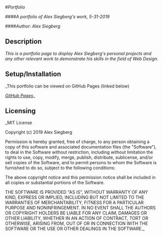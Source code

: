 #_Portfolio_

####_A portfolio of Alex Siegberg's work, 5-31-2019_

####_Author: Alex Siegberg_

## Description

_This is a portfolio page to display Alex Siegberg's personal projects and any other relevant work to demonstrate his skills in the field of Web Design._

## Setup/Installation

_This portfolio can be viewed on GitHub Pages (linked below)

_[GitHub Pages](http://gh-pages.github.io/portfolio/)__

## Licensing

_MIT License

Copyright (c) 2019 Alex Siegberg

Permission is hereby granted, free of charge, to any person obtaining a copy
of this software and associated documentation files (the "Software"), to deal
in the Software without restriction, including without limitation the rights
to use, copy, modify, merge, publish, distribute, sublicense, and/or sell
copies of the Software, and to permit persons to whom the Software is
furnished to do so, subject to the following conditions:

The above copyright notice and this permission notice shall be included in all
copies or substantial portions of the Software.

THE SOFTWARE IS PROVIDED "AS IS", WITHOUT WARRANTY OF ANY KIND, EXPRESS OR
IMPLIED, INCLUDING BUT NOT LIMITED TO THE WARRANTIES OF MERCHANTABILITY,
FITNESS FOR A PARTICULAR PURPOSE AND NONINFRINGEMENT. IN NO EVENT SHALL THE
AUTHORS OR COPYRIGHT HOLDERS BE LIABLE FOR ANY CLAIM, DAMAGES OR OTHER
LIABILITY, WHETHER IN AN ACTION OF CONTRACT, TORT OR OTHERWISE, ARISING FROM,
OUT OF OR IN CONNECTION WITH THE SOFTWARE OR THE USE OR OTHER DEALINGS IN THE
SOFTWARE._
